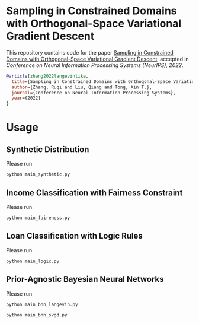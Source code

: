 # Sampling in Constrained Domains with Orthogonal-Space Variational Gradient Descent

This repository contains code for the paper
[Sampling in Constrained Domains with Orthogonal-Space Variational Gradient Descent](https://arxiv.org/pdf/2210.06447.pdf), accepted in _Conference on Neural Information Processing Systems (NeurIPS), 2022_.

```bibtex
@article{zhang2022langevinlike,
  title={Sampling in Constrained Domains with Orthogonal-Space Variational Gradient Descent},
  author={Zhang, Ruqi and Liu, Qiang and Tong, Xin T.},
  journal={Conference on Neural Information Processing Systems},
  year={2022}
}
```

# Usage
## Synthetic Distribution
Please run
```
python main_synthetic.py
```
## Income Classification with Fairness Constraint 
Please run
```
python main_faireness.py
```
## Loan Classification with Logic Rules 
Please run
```
python main_logic.py
```
## Prior-Agnostic Bayesian Neural Networks
Please run
```
python main_bnn_langevin.py
```
```
python main_bnn_svgd.py
```